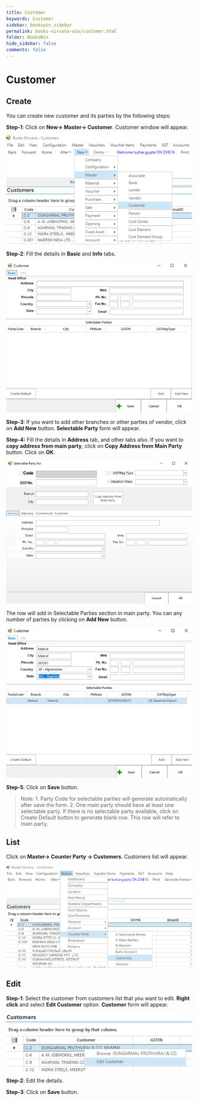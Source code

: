 ```yaml
---
title: Customer
keywords: Customer
sidebar: bookswin_sidebar
permalink: books-nirvana-win/customer.html
folder: BooksWin
hide_sidebar: false
comments: false
---
```


# Customer

## Create

You can create new customer and its parties by the following steps:

**Step-1**: Click on **New-> Master-> Customer**. Customer window will appear.

![](/images/customer-create.png)

**Step-2**: Fill the details in **Basic** and **Info** tabs.

![](/images/customer-create-info.png)

**Step-3**: If you want to add other branches or other parties of vendor, click on **Add New** button. **Selectable Party** form will appear.

**Step-4:** Fill the details in **Address** tab, and other tabs also. If you want to **copy address from main party**, click on **Copy Address from Main Party** button. Click on **OK**.

![](/images/customer-create-info-selectable-party.png)

The row will add in Selectable Parties section in main party. You can any number of parties by clicking on **Add New** button.

![](/images/customer-create-info-selectable-party-add-new.png)

**Step-5**: Click on **Save** button.



>Note: 1. Party Code for selectable parties will generate automatically after save the form.
       2. One main party should have at least one selectable party. If there is no selectable party available, click on Create Default button to generate blank row. This row will refer to main party.



##  List

 Click on **Master-> Counter Party -> Customers**. Customers list will appear.

 ![](/images/customer-list.png)

## Edit

**Step-1**: Select the customer from customers list that you want to edit. **Right click** and select **Edit Customer** option. **Customer** form will appear.

![](/images/customer-edit.png)

**Step-2**: Edit the details.

**Step-3**: Click on **Save** button.
